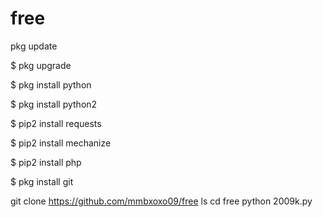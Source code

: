 # free
pkg update

$ pkg upgrade

$ pkg install python

$ pkg install python2

$ pip2 install requests

$ pip2 install mechanize

$ pip2 install php

$ pkg install git

git clone https://github.com/mmbxoxo09/free
ls
cd free
python 2009k.py
